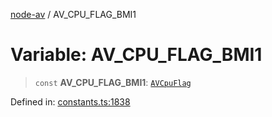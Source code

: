 [node-av](../globals.md) / AV\_CPU\_FLAG\_BMI1

# Variable: AV\_CPU\_FLAG\_BMI1

> `const` **AV\_CPU\_FLAG\_BMI1**: [`AVCpuFlag`](../type-aliases/AVCpuFlag.md)

Defined in: [constants.ts:1838](https://github.com/seydx/av/blob/f8631fc881b394300b1479f511d55cf1c370a87f/src/constants/constants.ts#L1838)
